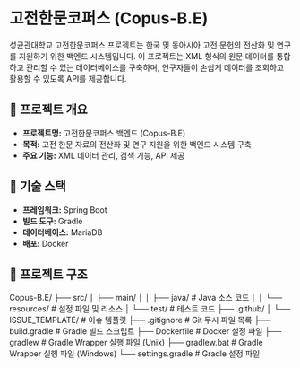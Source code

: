 # 고전한문코퍼스 (Copus-B.E)

성균관대학교 고전한문코퍼스 프로젝트는 한국 및 동아시아 고전 문헌의 전산화 및 연구를 지원하기 위한 백엔드 시스템입니다. 이 프로젝트는 XML 형식의 원문 데이터를 통합하고 관리할 수 있는 데이터베이스를 구축하며, 연구자들이 손쉽게 데이터를 조회하고 활용할 수 있도록 API를 제공합니다.

## 📌 프로젝트 개요
- **프로젝트명:** 고전한문코퍼스 백엔드 (Copus-B.E)
- **목적:** 고전 한문 자료의 전산화 및 연구 지원을 위한 백엔드 시스템 구축
- **주요 기능:** XML 데이터 관리, 검색 기능, API 제공

## 🔧 기술 스택
- **프레임워크:** Spring Boot
- **빌드 도구:** Gradle
- **데이터베이스:** MariaDB
- **배포:** Docker

## 📂 프로젝트 구조
Copus-B.E/ ├── src/ │ ├── main/ │ │ ├── java/ # Java 소스 코드 │ │ └── resources/ # 설정 파일 및 리소스 │ └── test/ # 테스트 코드 ├── .github/ │ └── ISSUE_TEMPLATE/ # 이슈 템플릿 ├── .gitignore # Git 무시 파일 목록 ├── build.gradle # Gradle 빌드 스크립트 ├── Dockerfile # Docker 설정 파일 ├── gradlew # Gradle Wrapper 실행 파일 (Unix) ├── gradlew.bat # Gradle Wrapper 실행 파일 (Windows) └── settings.gradle # Gradle 설정 파일
